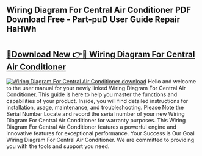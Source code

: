 ## Wiring Diagram For Central Air Conditioner PDF Download Free - Part-puD User Guide Repair HaHWh

# <h2><a href="http://dfifq4.blite.top/?on=Wiring+Diagram+For+Central+Air+Conditioner">🔗Download New 👉🔴 Wiring Diagram For Central Air Conditioner</a></h2>

[![Wiring Diagram For Central Air Conditioner download](https://i.imgur.com/lujVjoI.png)](http://dfifq4.blite.top/?on=Wiring+Diagram+For+Central+Air+Conditioner)
Hello and welcome to the user manual for your newly linked Wiring Diagram For Central Air Conditioner. This guide is here to help you master the functions and capabilities of your product. Inside, you will find detailed instructions for installation, usage, maintenance, and troubleshooting. Please Note the Serial Number Locate and record the serial number of your new Wiring Diagram For Central Air Conditioner for warranty purposes. This Wiring Diagram For Central Air Conditioner features a powerful engine and innovative features for exceptional performance. Your Success is Our Goal Wiring Diagram For Central Air Conditioner. We are committed to providing you with the tools and support you need.
